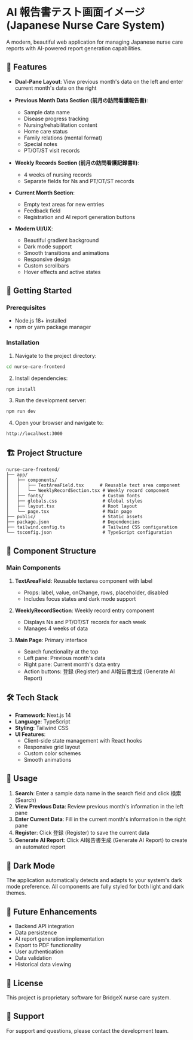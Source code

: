 # AI 報告書テスト画面イメージ (Japanese Nurse Care System)

A modern, beautiful web application for managing Japanese nurse care reports with AI-powered report generation capabilities.

## 🌟 Features

- **Dual-Pane Layout**: View previous month's data on the left and enter current month's data on the right
- **Previous Month Data Section (前月の訪問看護報告書)**:
  - Sample data name
  - Disease progress tracking
  - Nursing/rehabilitation content
  - Home care status
  - Family relations (mental format)
  - Special notes
  - PT/OT/ST visit records
  
- **Weekly Records Section (前月の訪問看護記録書Ⅱ)**:
  - 4 weeks of nursing records
  - Separate fields for Ns and PT/OT/ST records
  
- **Current Month Section**:
  - Empty text areas for new entries
  - Feedback field
  - Registration and AI report generation buttons

- **Modern UI/UX**:
  - Beautiful gradient background
  - Dark mode support
  - Smooth transitions and animations
  - Responsive design
  - Custom scrollbars
  - Hover effects and active states

## 🚀 Getting Started

### Prerequisites

- Node.js 18+ installed
- npm or yarn package manager

### Installation

1. Navigate to the project directory:
```bash
cd nurse-care-frontend
```

2. Install dependencies:
```bash
npm install
```

3. Run the development server:
```bash
npm run dev
```

4. Open your browser and navigate to:
```
http://localhost:3000
```

## 🏗️ Project Structure

```
nurse-care-frontend/
├── app/
│   ├── components/
│   │   ├── TextAreaField.tsx      # Reusable text area component
│   │   └── WeeklyRecordSection.tsx # Weekly record component
│   ├── fonts/                      # Custom fonts
│   ├── globals.css                 # Global styles
│   ├── layout.tsx                  # Root layout
│   └── page.tsx                    # Main page
├── public/                         # Static assets
├── package.json                    # Dependencies
├── tailwind.config.ts              # Tailwind CSS configuration
└── tsconfig.json                   # TypeScript configuration
```

## 🎨 Component Structure

### Main Components

1. **TextAreaField**: Reusable textarea component with label
   - Props: label, value, onChange, rows, placeholder, disabled
   - Includes focus states and dark mode support

2. **WeeklyRecordSection**: Weekly record entry component
   - Displays Ns and PT/OT/ST records for each week
   - Manages 4 weeks of data

3. **Main Page**: Primary interface
   - Search functionality at the top
   - Left pane: Previous month's data
   - Right pane: Current month's data entry
   - Action buttons: 登録 (Register) and AI報告書生成 (Generate AI Report)

## 🛠️ Tech Stack

- **Framework**: Next.js 14
- **Language**: TypeScript
- **Styling**: Tailwind CSS
- **UI Features**:
  - Client-side state management with React hooks
  - Responsive grid layout
  - Custom color schemes
  - Smooth animations

## 📝 Usage

1. **Search**: Enter a sample data name in the search field and click 検索 (Search)
2. **View Previous Data**: Review previous month's information in the left pane
3. **Enter Current Data**: Fill in the current month's information in the right pane
4. **Register**: Click 登録 (Register) to save the current data
5. **Generate AI Report**: Click AI報告書生成 (Generate AI Report) to create an automated report

## 🌙 Dark Mode

The application automatically detects and adapts to your system's dark mode preference. All components are fully styled for both light and dark themes.

## 🎯 Future Enhancements

- Backend API integration
- Data persistence
- AI report generation implementation
- Export to PDF functionality
- User authentication
- Data validation
- Historical data viewing

## 📄 License

This project is proprietary software for BridgeX nurse care system.

## 👥 Support

For support and questions, please contact the development team.
